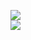 [![](https://img.shields.io/badge/Made%20With-Github%20Spray-lightgrey.svg?style=for-the-badge&logo=github)](https://github.com/Annihil/github-spray#12355)  
[![](https://i.imgur.com/2DrTn0Z.gif)](https://github.com/Annihil/github-spray)